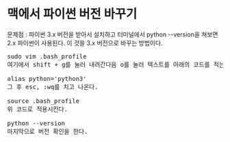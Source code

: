 # 맥에서 파이썬 버전 바꾸기

문제점 : 파이썬 3.x 버전을 받아서 설치하고 터미널에서 python --version을 쳐보면 2.x 파이썬이 사용된다. 이 것을 3.x 버전으로 바꾸는 방법이다.

<pre>
sudo vim .bash_profile
여기에서 shift + g를 눌러 내려간다음 o를 눌러 텍스트를 아래의 코드를 적는다.

alias python='python3'
그 후 esc, :wq를 치고 나온다.

source .bash_profile
위 코드로 적용시킨다.

python --version
마지막으로 버전 확인을 한다.
</pre>
